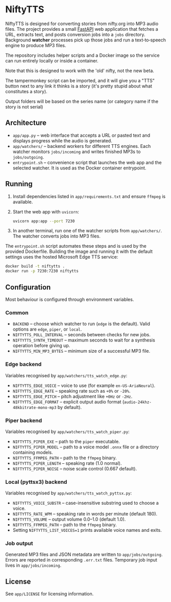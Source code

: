 # NiftyTTS

NiftyTTS is designed for converting stories from nifty.org into MP3 audio files.
The project provides a small [FastAPI](https://fastapi.tiangolo.com/) web
application that fetches a URL, extracts text, and posts conversion jobs
into a `jobs` directory.  Background **watcher** processes pick up those
jobs and run a text‑to‑speech engine to produce MP3 files.

The repository includes helper scripts and a Docker image so the service
can run entirely locally or inside a container.

Note that this is designed to work with the 'old' nifty, not the new beta.

The tampermonkey script can be imported, and it will give you a "TTS" button
next to any link it thinks is a story (it's pretty stupid about what constitutes
a story).

Output folders will be based on the series name (or category name if the story is
not serial) 

## Architecture

* `app/app.py` – web interface that accepts a URL or pasted text and
  displays progress while the audio is generated.
* `app/watchers/` – backend workers for different TTS engines.  Each
  watcher monitors `jobs/incoming` and writes finished MP3s to
  `jobs/outgoing`.
* `entrypoint.sh` – convenience script that launches the web app and the
  selected watcher.  It is used as the Docker container entrypoint.

## Running

1. Install dependencies listed in `app/requirements.txt` and ensure
   `ffmpeg` is available.
2. Start the web app with `uvicorn`:

   ```bash
   uvicorn app:app --port 7230
   ```

3. In another terminal, run one of the watcher scripts from
   `app/watchers/`.  The watcher converts jobs into MP3 files.

The `entrypoint.sh` script automates these steps and is used by the
provided Dockerfile.  Building the image and running it with the default
settings uses the hosted Microsoft Edge TTS service:

```bash
docker build -t niftytts .
docker run -p 7230:7230 niftytts
```

## Configuration

Most behaviour is configured through environment variables.

### Common

* `BACKEND` – choose which watcher to run (`edge` is the default).  Valid
  options are `edge`, `piper`, or `local`.
* `NIFTYTTS_POLL_INTERVAL` – seconds between checks for new jobs.
* `NIFTYTTS_SYNTH_TIMEOUT` – maximum seconds to wait for a synthesis
  operation before giving up.
* `NIFTYTTS_MIN_MP3_BYTES` – minimum size of a successful MP3 file.

### Edge backend

Variables recognised by `app/watchers/tts_watch_edge.py`:

* `NIFTYTTS_EDGE_VOICE` – voice to use (for example `en-US-AriaNeural`).
* `NIFTYTTS_EDGE_RATE` – speaking rate such as `+0%` or `-20%`.
* `NIFTYTTS_EDGE_PITCH` – pitch adjustment like `+0Hz` or `-2Hz`.
* `NIFTYTTS_EDGE_FORMAT` – explicit output audio format
  (`audio-24khz-48kbitrate-mono-mp3` by default).

### Piper backend

Variables recognised by `app/watchers/tts_watch_piper.py`:

* `NIFTYTTS_PIPER_EXE` – path to the `piper` executable.
* `NIFTYTTS_PIPER_MODEL` – path to a voice model `.onnx` file or a
  directory containing models.
* `NIFTYTTS_FFMPEG_PATH` – path to the `ffmpeg` binary.
* `NIFTYTTS_PIPER_LENGTH` – speaking rate (1.0 normal).
* `NIFTYTTS_PIPER_NOISE` – noise scale control (0.667 default).

### Local (pyttsx3) backend

Variables recognised by `app/watchers/tts_watch_pyttsx.py`:

* `NIFTYTTS_VOICE_SUBSTR` – case-insensitive substring used to choose a
  voice.
* `NIFTYTTS_RATE_WPM` – speaking rate in words per minute (default 180).
* `NIFTYTTS_VOLUME` – output volume 0.0–1.0 (default 1.0).
* `NIFTYTTS_FFMPEG_PATH` – path to the `ffmpeg` binary.
* Setting `NIFTYTTS_LIST_VOICES=1` prints available voice names and
  exits.

### Job output

Generated MP3 files and JSON metadata are written to
`app/jobs/outgoing`.  Errors are reported in corresponding `.err.txt`
files.  Temporary job input lives in `app/jobs/incoming`.

## License

See `app/LICENSE` for licensing information.

